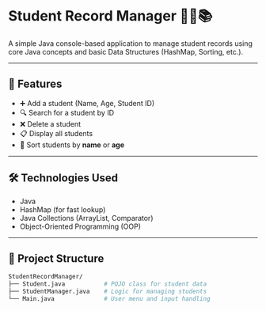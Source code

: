 # Student Record Manager 🧑‍🎓📚

A simple Java console-based application to manage student records using core Java concepts and basic Data Structures (HashMap, Sorting, etc.).

---

## 🚀 Features

- ➕ Add a student (Name, Age, Student ID)
- 🔍 Search for a student by ID
- ❌ Delete a student
- 📋 Display all students
- 🔄 Sort students by **name** or **age**

---

## 🛠️ Technologies Used

- Java
- HashMap (for fast lookup)
- Java Collections (ArrayList, Comparator)
- Object-Oriented Programming (OOP)

---

## 📁 Project Structure

```bash
StudentRecordManager/
├── Student.java           # POJO class for student data
├── StudentManager.java    # Logic for managing students
└── Main.java              # User menu and input handling

